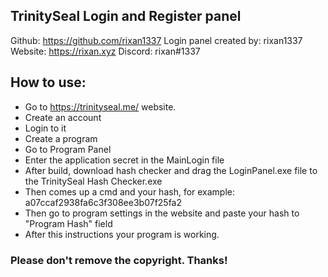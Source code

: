 ## TrinitySeal Login and Register panel
Github: https://github.com/rixan1337
Login panel created by: rixan1337
Website: https://rixan.xyz
Discord: rixan#1337

## How to use:
* Go to https://trinityseal.me/ website.
* Create an account
* Login to it
* Create a program
* Go to Program Panel
* Enter the application secret in the MainLogin file
* After build, download hash checker and drag the LoginPanel.exe file to the TrinitySeal Hash Checker.exe
* Then comes up a cmd and your hash, for example: a07ccaf2938fa6c3f308ee3b07f25fa2
* Then go to program settings in the website and paste your hash to "Program Hash" field
* After this instructions your program is working.

### Please don't remove the copyright. Thanks!
